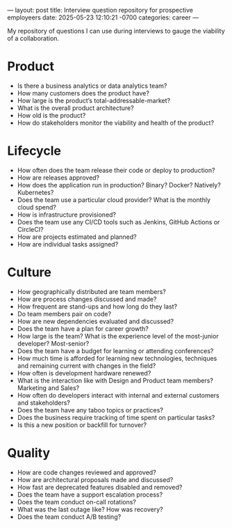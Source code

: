 —
layout: post
title: Interview question repository for prospective employeers
date: 2025-05-23 12:10:21 -0700
categories: career
—

My repository of questions I can use during interviews to gauge the viability of a collaboration.

# Product

- Is there a business analytics or data analytics team?
- How many customers does the product have?
- How large is the product’s total-addressable-market?
- What is the overall product architecture?
- How old is the product?
- How do stakeholders monitor the viability and health of the product?

# Lifecycle

- How often does the team release their code or deploy to production?
- How are releases approved?
- How does the application run in production? Binary? Docker? Natively? Kubernetes?
- Does the team use a particular cloud provider? What is the monthly cloud spend?
- How is infrastructure provisioned?
- Does the team use any CI/CD tools such as Jenkins, GitHub Actions or CircleCI?
- How are projects estimated and planned?
- How are individual tasks assigned?

# Culture

- How geographically distributed are team members?
- How are process changes discussed and made?
- How frequent are stand-ups and how long do they last?
- Do team members pair on code?
- How are new dependencies evaluated and discussed?
- Does the team have a plan for career growth?
- How large is the team? What is the experience level of the most-junior developer? Most-senior?
- Does the team have a budget for learning or attending conferences?
- How much time is afforded for learning new technologies, techniques and remaining current with changes in the field?
- How often is development hardware renewed?
- What is the interaction like with Design and Product team members? Marketing and Sales?
- How often do developers interact with internal and external customers and stakeholders? 
- Does the team have any taboo topics or practices?
- Does the business require tracking of time spent on particular tasks?
- Is this a new position or backfill for turnover?  

# Quality

- How are code changes reviewed and approved?
- How are architectural proposals made and discussed?
- How fast are deprecated features disabled and removed? 
- Does the team have a support escalation process?
- Does the team conduct on-call rotations?
- What was the last outage like? How was recovery?
- Does the team conduct A/B testing?